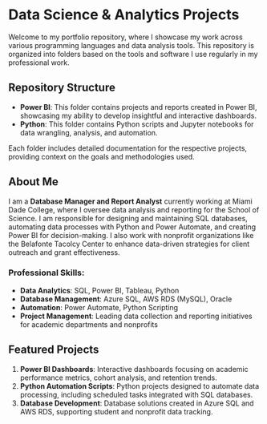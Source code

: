 # Data Science & Analytics Projects

Welcome to my portfolio repository, where I showcase my work across various programming languages and data analysis tools. This repository is organized into folders based on the tools and software I use regularly in my professional work. 

## Repository Structure
- **Power BI**: This folder contains projects and reports created in Power BI, showcasing my ability to develop insightful and interactive dashboards.
- **Python**: This folder contains Python scripts and Jupyter notebooks for data wrangling, analysis, and automation.

Each folder includes detailed documentation for the respective projects, providing context on the goals and methodologies used.

## About Me
I am a **Database Manager and Report Analyst** currently working at Miami Dade College, where I oversee data analysis and reporting for the School of Science. I am responsible for designing and maintaining SQL databases, automating data processes with Python and Power Automate, and creating Power BI for decision-making. I also work with nonprofit organizations like the Belafonte Tacolcy Center to enhance data-driven strategies for client outreach and grant effectiveness.

### Professional Skills:
- **Data Analytics**: SQL, Power BI, Tableau, Python
- **Database Management**: Azure SQL, AWS RDS (MySQL), Oracle
- **Automation**: Power Automate, Python Scripting
- **Project Management**: Leading data collection and reporting initiatives for academic departments and nonprofits

## Featured Projects
1. **Power BI Dashboards**: Interactive dashboards focusing on academic performance metrics, cohort analysis, and retention trends.
2. **Python Automation Scripts**: Python projects designed to automate data processing, including scheduled tasks integrated with SQL databases.
3. **Database Development**: Database solutions created in Azure SQL and AWS RDS, supporting student and nonprofit data tracking.
